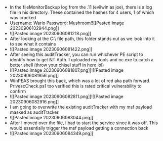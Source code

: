 
- In the fileMonitorBackup log from the .11 (evilwin as joe), there is a log file in his directory. These contained the hashes for 4 users, 1 of which was cracked
- Username: Wario Password: Mushroom!![[Pasted image 20230906102944.png]]
- ![[Pasted image 20230906081218.png]]
- After looking at the C:\ file path, this folder stands out as we look into it to see what it contains
- ![[Pasted image 20230906081422.png]]
- After seeing this auditTracker, you can run whichever PE script to identify how to get NT Auth. I uploaded my tools and nc.exe to catch a better shell (throw your chisel stuff in here lol)
- ![[Pasted image 20230906081807.png]]![[Pasted image 20230906081956.png]]
- WinPEAS brought this back, which was a lot of red aka path forward. PrivescCheck.ps1 too verified this is rated critical vulnerability to confirm
- ![[Pasted image 20230906082811.png]]![[Pasted image 20230906082916.png]]
- I am going to overwrite the existing auditTracker with my msf payload masked as auditTracker
- ![[Pasted image 20230906083044.png]]
- After I moved over the file, I had to start the service since it was off. This would essentially trigger the msf payload getting a connection back
- ![[Pasted image 20230906084349.png]]